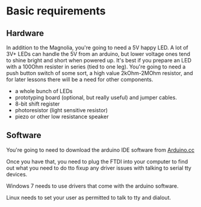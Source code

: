# Basic requirements

## Hardware

In addition to the Magnolia, you're going to need a 5V happy LED. A lot of 3V+ LEDs can handle the 5V from an arduino, but lower voltage ones tend to shine bright and short when powered up. It's best if you prepare an LED with a 100Ohm resister in series (tied to one leg). You're going to need a push button switch of some sort, a high value 2kOhm-2MOhm resistor, and for later lessons there will be a need for other components.

* a whole bunch of LEDs
* prototyping board (optional, but really useful) and jumper cables.
* 8-bit shift register
* photoresistor (light sensitive resistor)
* piezo or other low resistance speaker

## Software

You're going to need to download the arduino IDE software from [Arduino.cc](http://arduino.cc/en/Main/Software)

Once you have that, you need to plug the FTDI into your computer to find out what you need to do tto fixup any driver issues with talking to serial tty devices.

Windows 7 needs to use drivers that come with the arduino software.

Linux needs to set your user as permitted to talk to tty and dialout.

